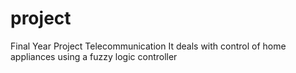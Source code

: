 # project
Final Year Project Telecommunication
It deals with control of home appliances using a fuzzy logic controller
